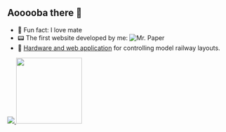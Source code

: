## Aooooba there 👋

- 🧉 Fun fact: I love mate
- 📟 The first website developed by me: ![Mr. Paper](https://github.com/gustacamara/Site-Web-Mr.Paper)
- 🚂 [Hardware and web application](https://github.com/gustacamara/py-ui) for controlling model railway layouts.

<div>
  <a href="https://github.com/gustacamara">
  <img loading="lazy" src="https://github-readme-stats.vercel.app/api?username=gustacamara&hide=stars,issues&theme=dark&show_icons=true"/>
    <img loading="lazy" height="150em" src="https://github-readme-stats.vercel.app/api/top-langs/?username=gustacamara&theme=dark&layout=compact"/>
</div>
